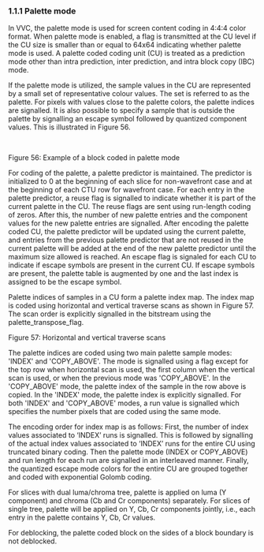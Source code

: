 ### 1.1.1    Palette mode

In VVC, the palette mode is used for screen content coding in 4:4:4 color format. When palette mode is enabled, a flag is transmitted at the CU level if the CU size is smaller than or equal to 64x64 indicating whether palette mode is used. A palette coded coding unit (CU) is treated as a prediction mode other than intra prediction, inter prediction, and intra block copy (IBC) mode.

If the palette mode is utilized, the sample values in the CU are represented by a small set of representative colour values. The set is referred to as the palette. For pixels with values close to the palette colors, the palette indices are signalled. It is also possible to specify a sample that is outside the palette by signalling an escape symbol followed by quantized component values. This is illustrated in Figure 56.

​                               

Figure 56: Example of a block coded in palette mode

For coding of the palette, a palette predictor is maintained. The predictor is initialized to 0 at the beginning of each slice for non-wavefront case and at the beginning of each CTU row for wavefront case. For each entry in the palette predictor, a reuse flag is signalled to indicate whether it is part of the current palette in the CU. The reuse flags are sent using run-length coding of zeros. After this, the number of new palette entries and the component values for the new palette entries are signalled. After encoding the palette coded CU, the palette predictor will be updated using the current palette, and entries from the previous palette predictor that are not reused in the current palette will be added at the end of the new palette predictor until the maximum size allowed is reached. An escape flag is signaled for each CU to indicate if escape symbols are present in the current CU. If escape symbols are present, the palette table is augmented by one and the last index is assigned to be the escape symbol.

Palette indices of samples in a CU form a palette index map. The index map is coded using horizontal and vertical traverse scans as shown in Figure 57. The scan order is explicitly signalled in the bitstream using the palette_transpose_flag.

 

Figure 57: Horizontal and vertical traverse scans

The palette indices are coded using two main palette sample modes: 'INDEX' and 'COPY_ABOVE'. The mode is signalled using a flag except for the top row when horizontal scan is used, the first column when the vertical scan is used, or when the previous mode was 'COPY_ABOVE'. In the 'COPY_ABOVE' mode, the palette index of the sample in the row above is copied. In the 'INDEX' mode, the palette index is explicitly signalled. For both 'INDEX' and 'COPY_ABOVE' modes, a run value is signalled which specifies the number pixels that are coded using the same mode.

The encoding order for index map is as follows: First, the number of index values associated to ‘INDEX’ runs is signalled. This is followed by signalling of the actual index values associated to ‘INDEX’ runs for the entire CU using truncated binary coding. Then the palette mode (INDEX or COPY_ABOVE) and run length for each run are signalled in an interleaved manner. Finally, the quantized escape mode colors for the entire CU are grouped together and coded with exponential Golomb coding.

For slices with dual luma/chroma tree, palette is applied on luma (Y component) and chroma (Cb and Cr components) separately. For slices of single tree, palette will be applied on Y, Cb, Cr components jointly, i.e., each entry in the palette contains Y, Cb, Cr values.

For deblocking, the palette coded block on the sides of a block boundary is not deblocked. 